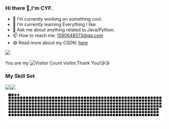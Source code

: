 ### Hi there 👋,I'm CYF.

- 🔭 I’m currently working on something cool.
- 🌱 I’m currently learning Everything I like.
- 💬 Ask me about anything related to Java/Python.
- 📫 How to reach me: 1590648573@qq.com
- 😄 Read more about my CSDN: [here](https://blog.csdn.net/cyf66666666)

![](https://github-readme-stats.vercel.app/api?username=ZkingCYF&show_icons=true&theme=transparent)

You are my ![Visitor Count](https://profile-counter.glitch.me/wisdom-zhe/count.svg) visitor,Thank You!:kissing_heart::kissing_heart:

### My Skill Set

![](https://img.shields.io/badge/Java-ED8B00?style=for-the-badge&logo=openjdk&logoColor=white)![](https://img.shields.io/badge/Python-3776AB?style=for-the-badge&logo=python&logoColor=white)
![](https://raw.githubusercontent.com/yadanang/yadanang/output/github-contribution-grid-snake-dark.svg) 


